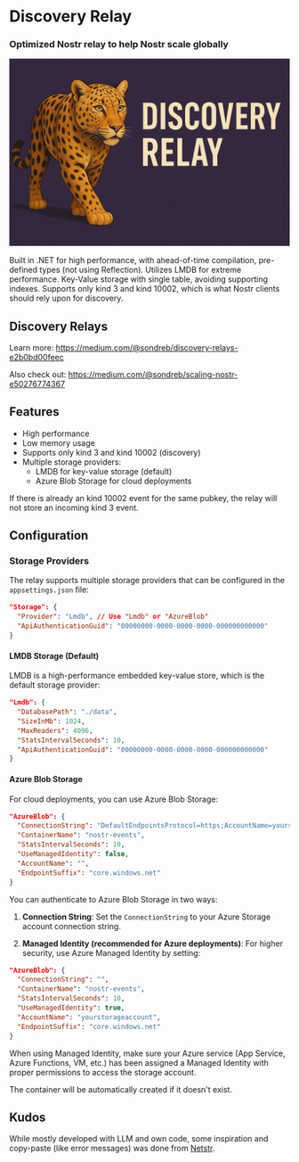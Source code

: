 # Discovery Relay

### Optimized Nostr relay to help Nostr scale globally

![Discovery Relay](discovery-relay.jpg)

Built in .NET for high performance, with ahead-of-time compilation, pre-defined types (not using Reflection). Utilizes LMDB for extreme performance. Key-Value storage with single table, avoiding supporting indexes. Supports only kind 3 and kind 10002, which is what Nostr clients should rely upon for discovery.

## Discovery Relays

Learn more: https://medium.com/@sondreb/discovery-relays-e2b0bd00feec

Also check out: https://medium.com/@sondreb/scaling-nostr-e50276774367

## Features

- High performance
- Low memory usage
- Supports only kind 3 and kind 10002 (discovery)
- Multiple storage providers:
  - LMDB for key-value storage (default)
  - Azure Blob Storage for cloud deployments

If there is already an kind 10002 event for the same pubkey, the relay will not store an incoming kind 3 event.

## Configuration

### Storage Providers

The relay supports multiple storage providers that can be configured in the `appsettings.json` file:

```json
"Storage": {
  "Provider": "Lmdb", // Use "Lmdb" or "AzureBlob"
  "ApiAuthenticationGuid": "00000000-0000-0000-0000-000000000000"
}
```

#### LMDB Storage (Default)

LMDB is a high-performance embedded key-value store, which is the default storage provider:

```json
"Lmdb": {
  "DatabasePath": "./data",
  "SizeInMb": 1024,
  "MaxReaders": 4096,
  "StatsIntervalSeconds": 10,
  "ApiAuthenticationGuid": "00000000-0000-0000-0000-000000000000"
}
```

#### Azure Blob Storage

For cloud deployments, you can use Azure Blob Storage:

```json
"AzureBlob": {
  "ConnectionString": "DefaultEndpointsProtocol=https;AccountName=yourstorageaccount;AccountKey=yourstoragekey;EndpointSuffix=core.windows.net",
  "ContainerName": "nostr-events",
  "StatsIntervalSeconds": 10,
  "UseManagedIdentity": false,
  "AccountName": "",
  "EndpointSuffix": "core.windows.net"
}
```

You can authenticate to Azure Blob Storage in two ways:

1. **Connection String**: Set the `ConnectionString` to your Azure Storage account connection string. 

2. **Managed Identity (recommended for Azure deployments)**: For higher security, use Azure Managed Identity by setting:

```json
"AzureBlob": {
  "ConnectionString": "",
  "ContainerName": "nostr-events",
  "StatsIntervalSeconds": 10,
  "UseManagedIdentity": true,
  "AccountName": "yourstorageaccount",
  "EndpointSuffix": "core.windows.net"
}
```

When using Managed Identity, make sure your Azure service (App Service, Azure Functions, VM, etc.) has been assigned a Managed Identity with proper permissions to access the storage account.

The container will be automatically created if it doesn't exist.

## Kudos

While mostly developed with LLM and own code, some inspiration and copy-paste (like error messages) was done from [Netstr](https://github.com/bezysoftware/netstr).
